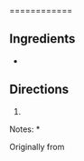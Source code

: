 
============

Ingredients
-----------
 * 

Directions
-----------
 1. 

Notes:
 * 

Originally from
  
